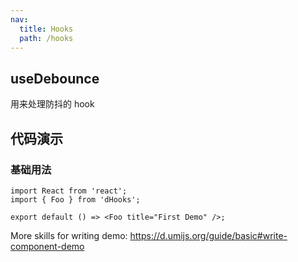 ```yaml
---
nav:
  title: Hooks
  path: /hooks
---
```


## useDebounce

用来处理防抖的 hook

## 代码演示

### 基础用法

```tsx
import React from 'react';
import { Foo } from 'dHooks';

export default () => <Foo title="First Demo" />;
```

More skills for writing demo: https://d.umijs.org/guide/basic#write-component-demo
